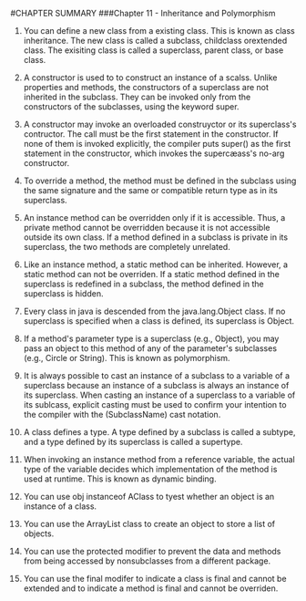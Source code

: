 #CHAPTER SUMMARY
###Chapter 11 - Inheritance and Polymorphism
1. You can define a new class from a existing class. This is known as class inheritance.
The new class is called a subclass, childclass orextended class. The exisiting class is called a superclass, parent class, or base class.

2. A constructor is used to to construct an instance of a scalss. Unlike properties and methods,
the constructors of a superclass are not inherited in the subclass. They can be invoked only from the constructors of the subclasses, using the keyword super.

3. A constructor may invoke an overloaded construyctor or its superclass's contructor.
The call must be the first statement in the constructor. If none of them is invoked explicitly, the compiler puts super()
as the first statement in the constructor, which invokes the supercæass's no-arg constructor.

4. To override a method, the method must be defined in the subclass using the same signature and the same
or compatible return type as in its superclass.

5. An instance method can be overridden only if it is accessible. Thus, a private method cannot be overridden because it is not accessible outside its own
class. If a method defined in a subclass is private in its superclass, the two methods are completely unrelated.

6. Like an instance method, a static method can be inherited. However, a static method can not be overriden. If a static method defined in the superclass is redefined in a subclass,
the method defined in the superclass is hidden.

7. Every class in java is descended from the java.lang.Object class. If no superclass is specified when a class is defined, its superclass is Object.

8. If a method's parameter type is a superclass (e.g., Object), you may pass an object to this method of any of the parameter's subclasses
(e.g., Circle or String). This is known as polymorphism.

9. It is always possible to cast an instance of a subclass to a variable of a superclass because an instance of a subclass is always an instance
of its superclass. When casting an instance of a superclass to a variable of its sublcass, explicit casting must be used to confirm your intention
to the compiler with the (SubclassName) cast notation.

10. A class defines a type. A type defined by a subclass is called a subtype, and a type defined
by its superclass is called a supertype.

11. When invoking an instance method from a reference variable, the actual type of the variable decides which implementation
of the method is used at runtime. This is known as dynamic binding.

12. You can use obj instanceof AClass to tyest whether an object is an instance of a class.

13. You can use the ArrayList class to create an object to store a list of objects.

14. You can use the protected modifier to prevent the data and methods from being accessed by nonsubclasses from a different package.

15. You can use the final modifer to indicate a class is final and cannot be extended and to indicate a method is final and cannot be overriden.
